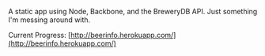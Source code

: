 A static app using Node, Backbone, and the BreweryDB API. Just something I'm messing around with.

Current Progress: [http://beerinfo.herokuapp.com/](http://beerinfo.herokuapp.com/)